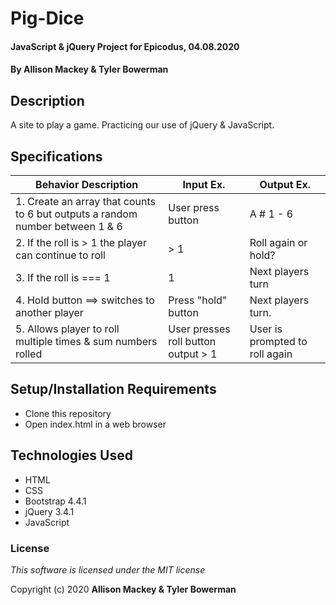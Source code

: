 # Pig-Dice 

#### JavaScript & jQuery Project for Epicodus, 04.08.2020

#### By **Allison Mackey & Tyler Bowerman**

## Description

A site to play a game. Practicing our use of jQuery & JavaScript. 

## Specifications


|   Behavior Description   |  Input Ex.   |        Output Ex.        |
|------------------------------|--------------|--------------------------|
| 1. Create an array that counts to 6 but outputs a random number between 1 & 6    |  User press button  |  A # 1 - 6   |
| 2. If the roll is > 1 the player can continue to roll  | > 1  |  Roll again  or hold? |
| 3. If the roll is === 1  |   1   |   Next players turn   |
| 4. Hold button ==> switches to another player | Press "hold" button | Next players turn. |
| 5. Allows player to roll multiple times & sum numbers rolled | User presses roll button output > 1 |  User is prompted to roll again


## Setup/Installation Requirements

* Clone this repository
* Open index.html in a web browser

## Technologies Used

* HTML
* CSS
* Bootstrap 4.4.1
* jQuery 3.4.1
* JavaScript


### License

*This software is licensed under the MIT license*

Copyright (c) 2020 **Allison Mackey & Tyler Bowerman**